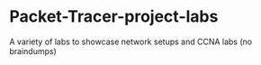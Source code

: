 # Packet-Tracer-project-labs
A variety of labs to showcase network setups and CCNA labs (no braindumps)
